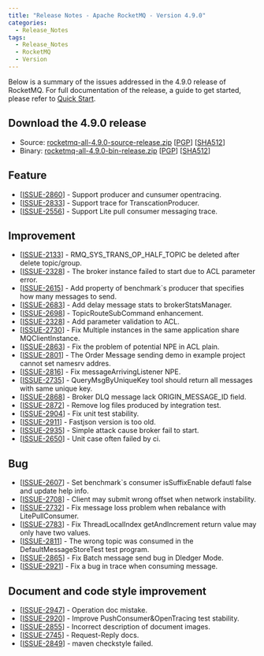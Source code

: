 ```yaml
---
title: "Release Notes - Apache RocketMQ - Version 4.9.0"
categories:
  - Release_Notes
tags:
  - Release_Notes
  - RocketMQ
  - Version
---
```


Below is a summary of the issues addressed in the 4.9.0 release of RocketMQ. For full documentation of the release, a guide to get started, please refer to <a href='/docs/quick-start/'>Quick Start</a>.


<h2> Download the 4.9.0 release</h2>
    
* Source: [rocketmq-all-4.9.0-source-release.zip](https://www.apache.org/dyn/closer.cgi?path=rocketmq/4.9.0/rocketmq-all-4.9.0-source-release.zip) [[PGP](https://www.apache.org/dist/rocketmq/4.9.0/rocketmq-all-4.9.0-source-release.zip.asc)] [[SHA512](https://www.apache.org/dist/rocketmq/4.9.0/rocketmq-all-4.9.0-source-release.zip.sha512)]
* Binary: [rocketmq-all-4.9.0-bin-release.zip](https://www.apache.org/dyn/closer.cgi?path=rocketmq/4.9.0/rocketmq-all-4.9.0-bin-release.zip) [[PGP](https://www.apache.org/dist/rocketmq/4.9.0/rocketmq-all-4.9.0-bin-release.zip.asc)] [[SHA512](https://www.apache.org/dist/rocketmq/4.9.0/rocketmq-all-4.9.0-bin-release.zip.sha512)]

## Feature
<ul>
<li>[<a href='https://github.com/apache/rocketmq/issues/2860'>ISSUE-2860</a>] -  Support producer and cunsumer opentracing.
</li>
<li>[<a href='https://github.com/apache/rocketmq/issues/2833'>ISSUE-2833</a>] -  Support trace for TranscationProducer.
</li>
<li>[<a href='https://github.com/apache/rocketmq/issues/2556'>ISSUE-2556</a>] -  Support Lite pull consumer messaging trace.
</li>
</ul>

## Improvement
<ul>
<li>[<a href='https://github.com/apache/rocketmq/issues/2133'>ISSUE-2133</a>] -  RMQ_SYS_TRANS_OP_HALF_TOPIC be deleted after delete topic/group.
</li>
<li>[<a href='https://github.com/apache/rocketmq/issues/2328'>ISSUE-2328</a>] -  The broker instance failed to start due to ACL parameter error.
</li>
<li>[<a href='https://github.com/apache/rocketmq/issues/2615'>ISSUE-2615</a>] -  Add property of benchmark`s producer that specifies how many messages to send.
</li>
<li>[<a href='https://github.com/apache/rocketmq/issues/2683'>ISSUE-2683</a>] -  Add delay message stats to brokerStatsManager.
</li>
<li>[<a href='https://github.com/apache/rocketmq/issues/2698'>ISSUE-2698</a>] -  TopicRouteSubCommand enhancement.
</li>
<li>[<a href='https://github.com/apache/rocketmq/issues/2328'>ISSUE-2328</a>] -  Add parameter validation to ACL.
</li>
<li>[<a href='https://github.com/apache/rocketmq/issues/2730'>ISSUE-2730</a>] -  Fix Multiple instances in the same application share MQClientInstance.
</li>
<li>[<a href='https://github.com/apache/rocketmq/issues/2863'>ISSUE-2863</a>] -  Fix the problem of potential NPE in ACL plain.
</li>
<li>[<a href='https://github.com/apache/rocketmq/issues/2801'>ISSUE-2801</a>] -  The Order Message sending demo in example project cannot set namesrv addres.
</li>
<li>[<a href='https://github.com/apache/rocketmq/issues/2816'>ISSUE-2816</a>] -  Fix messageArrivingListener NPE.
</li>
<li>[<a href='https://github.com/apache/rocketmq/issues/2735'>ISSUE-2735</a>] -  QueryMsgByUniqueKey tool should return all messages with same unique key.
</li>
<li>[<a href='https://github.com/apache/rocketmq/issues/2868'>ISSUE-2868</a>] -  Broker DLQ message lack ORIGIN_MESSAGE_ID field.
</li>
<li>[<a href='https://github.com/apache/rocketmq/issues/2872'>ISSUE-2872</a>] -  Remove log files produced by integration test.
</li>
<li>[<a href='https://github.com/apache/rocketmq/issues/2904'>ISSUE-2904</a>] -  Fix unit test stability.
</li>
<li>[<a href='https://github.com/apache/rocketmq/issues/2911'>ISSUE-2911</a>] -  Fastjson version is too old.
</li>
<li>[<a href='https://github.com/apache/rocketmq/issues/2935'>ISSUE-2935</a>] -  Simple attack cause broker fail to start.
</li>
<li>[<a href='https://github.com/apache/rocketmq/issues/2650'>ISSUE-2650</a>] -  Unit case often failed by ci.
</li>
</ul>

## Bug
<ul>
<li>[<a href='https://github.com/apache/rocketmq/issues/2607'>ISSUE-2607</a>] -  Set benchmark`s consumer isSuffixEnable defautl false and update help info.
</li>
<li>[<a href='https://github.com/apache/rocketmq/issues/2708'>ISSUE-2708</a>] -  Client may submit wrong offset when network instability.
</li>
<li>[<a href='https://github.com/apache/rocketmq/issues/2732'>ISSUE-2732</a>] -  Fix message loss problem when rebalance with LitePullConsumer.
</li>
<li>[<a href='https://github.com/apache/rocketmq/issues/2783'>ISSUE-2783</a>] -  Fix ThreadLocalIndex getAndIncrement return value may only have two values.
</li>
<li>[<a href='https://github.com/apache/rocketmq/issues/2811'>ISSUE-2811</a>] -  The wrong topic was consumed in the DefaultMessageStoreTest test program.
</li>
<li>[<a href='https://github.com/apache/rocketmq/issues/2865'>ISSUE-2865</a>] -  Fix Batch message send bug in Dledger Mode.
</li>
<li>[<a href='https://github.com/apache/rocketmq/issues/2921'>ISSUE-2921</a>] -  Fix a bug in trace when consuming message.
</li>
</ul>


## Document and code style improvement
<ul>
<li>[<a href='https://github.com/apache/rocketmq/issues/2947'>ISSUE-2947</a>] -  Operation doc mistake. 
</li>
<li>[<a href='https://github.com/apache/rocketmq/issues/2920'>ISSUE-2920</a>] -  Improve PushConsumer&OpenTracing test stability. 
</li>
<li>[<a href='https://github.com/apache/rocketmq/issues/2855'>ISSUE-2855</a>] -  Incorrect description of document images.
</li>
<li>[<a href='https://github.com/apache/rocketmq/issues/2745'>ISSUE-2745</a>] -  Request-Reply docs.
</li>
<li>[<a href='https://github.com/apache/rocketmq/issues/2849'>ISSUE-2849</a>] -  maven checkstyle failed.
</li>
</ul>          